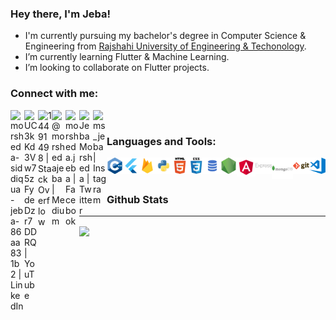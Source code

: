 ### Hey there, I'm Jeba!

- I'm currently pursuing my bachelor's degree in Computer Science & Engineering from <a href="https://www.ruet.ac.bd/">Rajshahi University of Engineering & Techonology</a>.
- I’m currently learning Flutter & Machine Learning.
- I’m looking to collaborate on Flutter projects.


### Connect with me:

[<img align="left" alt="morsheda-siddiqua-jeba-86aa831b2 | LinkedIn" width="22px" src="https://cdn.jsdelivr.net/npm/simple-icons@v3/icons/linkedin.svg" />][linkedin]
[<img align="left" alt="UC3kKd3Vw75zFydeDzr7DDRQ | YouTube" width="22px" src="https://cdn.jsdelivr.net/npm/simple-icons@v3/icons/youtube.svg" />][youtube]
[<img align="left" alt="14491498 | Stack Overflow" width="22px" src="https://cdn.jsdelivr.net/npm/simple-icons@v3/icons/stackoverflow.svg" />][stackoverflow]
[<img align="left" alt="@morshedajeba | Medium" width="22px" src="https://cdn.jsdelivr.net/npm/simple-icons@v3/icons/medium.svg" />][medium]
[<img align="left" alt="morsheda.jeba | Facebook" width="22px" src="https://cdn.jsdelivr.net/npm/simple-icons@v3/icons/facebook.svg" />][facebook]
[<img align="left" alt="JebaMorsheda | Twitter" width="22px" src="https://cdn.jsdelivr.net/npm/simple-icons@v3/icons/twitter.svg" />][twitter]
[<img align="left" alt="ms_jeba | Instagram" width="22px" src="https://cdn.jsdelivr.net/npm/simple-icons@v3/icons/instagram.svg" />][instagram]

<br />

### Languages and Tools:

<img align="left" alt="C++" width="26px" src="https://raw.githubusercontent.com/github/explore/master/topics/cpp/cpp.png" />
<img align="left" alt="Flutter" width="26px" src="https://raw.githubusercontent.com/github/explore/master/topics/flutter/flutter.png" />
<img align="left" alt="Firebase" width="26px" src="https://raw.githubusercontent.com/github/explore/master/topics/firebase/firebase.png" />
<img align="left" alt="Python" width="26px" src="https://raw.githubusercontent.com/github/explore/master/topics/python/python.png" />
<img align="left" alt="HTML" width="26px" src="https://raw.githubusercontent.com/github/explore/master/topics/html/html.png" />
<img align="left" alt="CSS" width="26px" src="https://raw.githubusercontent.com/github/explore/master/topics/css/css.png" />
<img align="left" alt="SQL" width="26px" src="https://raw.githubusercontent.com/github/explore/master/topics/sql/sql.png" />
<img align="left" alt="Node.js" width="26px" src="https://raw.githubusercontent.com/github/explore/master/topics/nodejs/nodejs.png" />
<img align="left" alt="AngularJS" width="30px" src="https://raw.githubusercontent.com/github/explore/master/topics/angular/angular.png" />
<img align="left" alt="Express.js" width="26px" src="https://raw.githubusercontent.com/github/explore/master/topics/express/express.png" />
<img align="left" alt="mongoDB" width="34px" src="https://raw.githubusercontent.com/github/explore/master/topics/mongodb/mongodb.png" />
<img align="left" alt="git" width="26px" src="https://raw.githubusercontent.com/github/explore/master/topics/git/git.png" />
<img align="left" alt="VS Code" width="26px" src="https://raw.githubusercontent.com/github/explore/master/topics/visual-studio-code/visual-studio-code.png" />

<br />
<br />

### Github Stats
<hr>

<img align="center" src="https://github-readme-stats.vercel.app/api?username=Morsheda&show_icons=true&theme=algolia"/>

[linkedin]:https://www.linkedin.com/in/morsheda-siddiqua-jeba-86aa831b2/
[youtube]:https://www.youtube.com/channel/UC3kKd3Vw75zFydeDzr7DDRQ
[stackoverflow]:https://stackoverflow.com/users/14491498/morsheda-jeba?tab=profile
[medium]:https://medium.com/@morshedajeba
[facebook]:https://www.facebook.com/morsheda.jeba/
[twitter]:https://twitter.com/JebaMorsheda
[instagram]:https://www.instagram.com/ms_jeba/
[flutter]:https://www.youtube.com/watch?v=jq9ByaxYSG8&list=PLgU-EAI_bURPAWfIJKfRlQ51OlURCu-31&ab_channel=MorshedaJeba
[MEAN]:https://github.com/Morsheda/MEAN-Stack-CRUD-Operations






